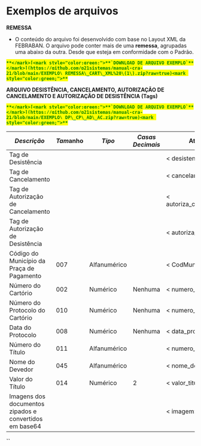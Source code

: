 # Exemplos de arquivos



**REMESSA**

* O conteúdo do arquivo foi desenvolvido com base no Layout XML da FEBRABAN. O arquivo pode conter mais de uma **remessa**, agrupadas uma abaixo da outra. Desde que esteja em conformidade com o Padrão.

<mark style="color:green;">**``**</mark>[<mark style="color:green;">**`DOWNLOAD DE ARQUIVO EXEMPLO`**</mark>](https://github.com/p21sistemas/manual-cra-21/blob/main/EXEMPLO\_REMESSA\_CART\_XML%20\(1\).zip?raw=true)<mark style="color:green;">**``**</mark>

**ARQUIVO DESISTÊNCIA, CANCELAMENTO, AUTORIZAÇÃO DE CANCELAMENTO E AUTORIZAÇÃO DE DESISTÊNCIA (Tags)**

<mark style="color:green;">**``**</mark>[<mark style="color:green;">**`DOWNLOAD DE ARQUIVO EXEMPLO`**</mark>](https://github.com/p21sistemas/manual-cra-21/blob/main/EXEMPLO\_DP\_CP\_AD\_AC.zip?raw=true)<mark style="color:green;">**``**</mark>

| _**Descrição**_                                        | _**Tam**_**anho** | _**Tipo**_   | _**Casas Decimais**_ | **Atributo**              |
| ------------------------------------------------------ | ----------------- | ------------ | -------------------- | ------------------------- |
| Tag de Desistência                                     |                   |              |                      | < desistencia>            |
| Tag de Cancelamento                                    |                   |              |                      | < cancelamento            |
| Tag de Autorização de Cancelamento                     |                   |              |                      | < autoriza\_cancelamento> |
| Tag de Autorização de Desistência                      |                   |              |                      | < autoriza\_desistencia>  |
| Código do Município da Praça de Pagamento              | 007               | Alfanumérico |                      | < CodMun>                 |
| Número do Cartório                                     | 002               | Numérico     | Nenhuma              | < numero\_cartorio>       |
| Número do Protocolo do Cartório                        | 010               | Numérico     | Nenhuma              | < numero\_protocolo>      |
| Data do Protocolo                                      | 008               | Numérico     | Nenhuma              | < data\_protocolo>        |
| Número do Título                                       | 011               | Alfanumérico |                      | < numero\_titulo>         |
| Nome do Devedor                                        | 045               | Alfanumérico |                      | < nome\_devedor>          |
| Valor do Título                                        | 014               | Numérico     | 2                    | < valor\_titulo>          |
| Imagens dos documentos zipados e convertidos em base64 |                   |              |                      | < imagem>                 |

**``**
